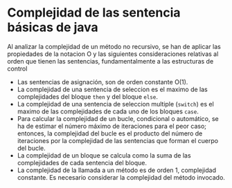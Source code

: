 # Complejidad de las sentencia básicas de java

Al analizar la complejidad de un método no recursivo, se han de aplicar las propiedades de la notacion O y
las siguientes consideraciones relativas al orden que tienen las sentencias, fundamentalmente a las estructuras
de control

- Las sentencias de asignación, son de orden constante O(1).
- La complejidad de una sentencia de seleccion es el maximo de las complejidades del bloque `then` y del bloque `else`.
- La complejidad de una sentencia de seleccion multiple (`switch`) es el maximo de las complejidades de cada uno 
de los bloques `case`.
- Para calcular la complejidad de un bucle, condicional o automático, se ha de estimar el número máximo de iteraciones para el peor caso; entonces,
la complejidad del bucle es el producto del número de iteraciones por la complejidad de las sentencias que forman el cuerpo del bucle.
- La complejidad de un bloque se calcula como la suma de las complejidades de cada sentencia del bloque.
- La complejidad de la llamada a un método es de orden 1, complejidad constante. Es necesario considerar la complejidad del método invocado.
